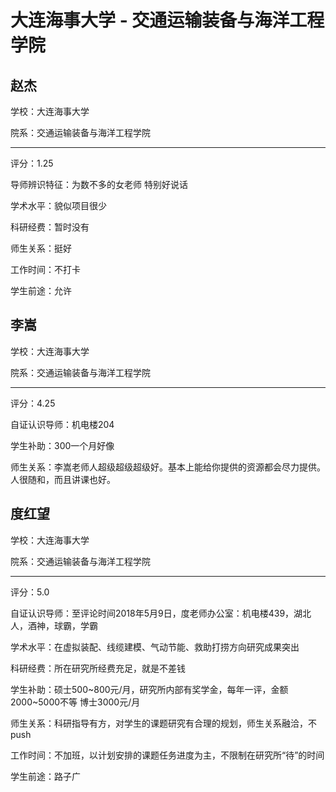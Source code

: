 # 大连海事大学 - 交通运输装备与海洋工程学院

## 赵杰

学校：大连海事大学

院系：交通运输装备与海洋工程学院

* * *

评分：1.25

导师辨识特征：为数不多的女老师 特别好说话

学术水平：貌似项目很少

科研经费：暂时没有

师生关系：挺好

工作时间：不打卡

学生前途：允许

## 李嵩

学校：大连海事大学

院系：交通运输装备与海洋工程学院

* * *

评分：4.25

自证认识导师：机电楼204

学生补助：300一个月好像

师生关系：李嵩老师人超级超级超级好。基本上能给你提供的资源都会尽力提供。人很随和，而且讲课也好。

## 度红望

学校：大连海事大学

院系：交通运输装备与海洋工程学院

* * *

评分：5.0

自证认识导师：至评论时间2018年5月9日，度老师办公室：机电楼439，湖北人，酒神，球霸，学霸

学术水平：在虚拟装配、线缆建模、气动节能、救助打捞方向研究成果突出

科研经费：所在研究所经费充足，就是不差钱

学生补助：硕士500~800元/月，研究所内部有奖学金，每年一评，金额2000~5000不等
博士3000元/月

师生关系：科研指导有方，对学生的课题研究有合理的规划，师生关系融洽，不push

工作时间：不加班，以计划安排的课题任务进度为主，不限制在研究所“待”的时间

学生前途：路子广